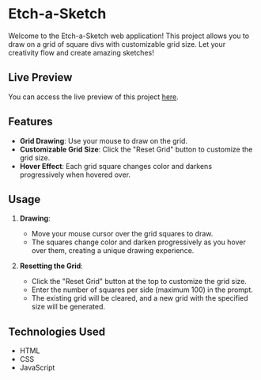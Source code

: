 # Etch-a-Sketch

Welcome to the Etch-a-Sketch web application! This project allows you to draw on a grid of square divs with customizable grid size. Let your creativity flow and create amazing sketches!

## Live Preview

You can access the live preview of this project [here](https://ganeshpendela.github.io/Etch-a-Sketch/).

## Features

- **Grid Drawing**: Use your mouse to draw on the grid.
- **Customizable Grid Size**: Click the "Reset Grid" button to customize the grid size.
- **Hover Effect**: Each grid square changes color and darkens progressively when hovered over.

## Usage

1. **Drawing**: 
   - Move your mouse cursor over the grid squares to draw.
   - The squares change color and darken progressively as you hover over them, creating a unique drawing experience.

2. **Resetting the Grid**: 
   - Click the "Reset Grid" button at the top to customize the grid size.
   - Enter the number of squares per side (maximum 100) in the prompt.
   - The existing grid will be cleared, and a new grid with the specified size will be generated.

## Technologies Used

- HTML
- CSS
- JavaScript
